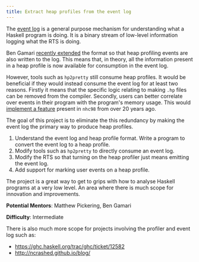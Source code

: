```yaml
---
title: Extract heap profiles from the event log
---
```


The [event log](https://downloads.haskell.org/~ghc/latest/docs/html/users_guide/eventlog-formats.html#eventlog-encodings) is a general purpose mechanism for understanding what a
Haskell program is doing. It is a binary stream of low-level information logging
what the RTS is doing.

Ben Gamari [recently extended](https://ghc.haskell.org/trac/ghc/ticket/11094) the format so that heap profiling events are also
written to the log. This means that, in theory, all the information present in a
heap profile is now available for consumption in the event log.

However, tools such as `hp2pretty` still consume heap profiles. It would be
beneficial if they would instead consume the event log for at least two
reasons. Firstly it means that the specific
logic relating to making `.hp` files can be removed from the compiler. Secondly,
users can better correlate over events in their program with the program's memory
usage. This would [implement a feature](https://ghc.haskell.org/trac/ghc/ticket/3021) present in `nhc98` from over 20 years ago.

The goal of this project is to eliminate the this redundancy by making the event log
the primary way to produce heap profiles.

1. Understand the event log and heap profile format. Write a program to convert
    the event log to a heap profile.
2. Modify tools such as `hp2pretty` to directly consume an event log.
3. Modify the RTS so that turning on the heap profiler just means emitting the event log.
4. Add support for marking user events on a heap profile.

The project is a great way to get to grips with how to analyse Haskell programs
at a very low level. An area where there is much scope for innovation and
improvements.


**Potential Mentors**: Matthew Pickering, Ben Gamari

**Difficulty**: Intermediate

There is also much more scope for projects involving the profiler and event log
such as:

* https://ghc.haskell.org/trac/ghc/ticket/12582
* http://ncrashed.github.io/blog/
